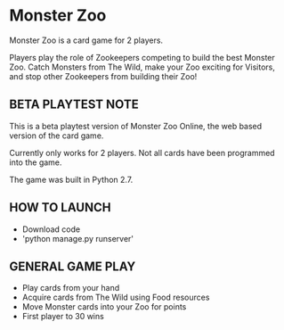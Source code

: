 Monster Zoo
===========

Monster Zoo is a card game for 2 players. 

Players play the role of Zookeepers competing to build the best Monster Zoo. Catch Monsters from The Wild, make your Zoo exciting for Visitors, and stop other Zookeepers from building their Zoo!

BETA PLAYTEST NOTE
------------------

This is a beta playtest version of Monster Zoo Online, the web based version of the card game.

Currently only works for 2 players. Not all cards have been programmed into the game.

The game was built in Python 2.7.

HOW TO LAUNCH
-------------

* Download code
* 'python manage.py runserver'

GENERAL GAME PLAY
----------------

* Play cards from your hand
* Acquire cards from The Wild using Food resources
* Move Monster cards into your Zoo for points
* First player to 30 wins
